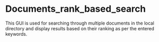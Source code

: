 # Documents_rank_based_search
This GUI is used for searching through multiple documents in the local directory and display results based on their ranking as per the entered keywords.
